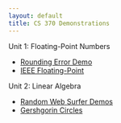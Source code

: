 ```yaml
---
layout: default
title: CS 370 Demonstrations
---
```


Unit 1: Floating-Point Numbers
- [Rounding Error Demo](/floating_point/roundoff_demo.html)
- [IEEE Floating-Point](/floating_point/IEEE_FP_standard.html)

Unit 2: Linear Algebra
- [Random Web Surfer Demos](/floating_point/Randy_demos.html)
- [Gershgorin Circles](/cs370.github.io/floating_point/Gershgorin_demo.html)
